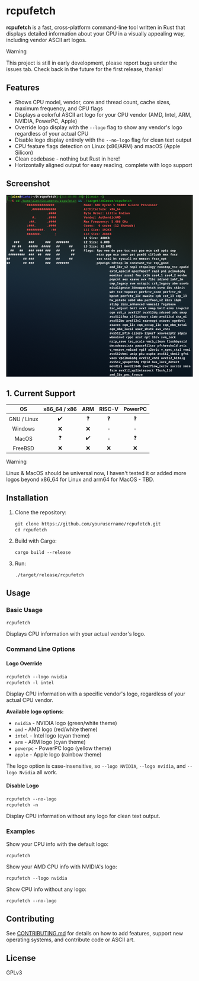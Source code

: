 # rcpufetch

**rcpufetch** is a fast, cross-platform command-line tool written in Rust that displays detailed information about your CPU in a visually appealing way, including vendor ASCII art logos.

> [!WARNING]
> This project is still in early development, please report bugs under the issues tab. Check back in the future for the first release, thanks!

## Features
- Shows CPU model, vendor, core and thread count, cache sizes, maximum frequency, and CPU flags
- Displays a colorful ASCII art logo for your CPU vendor (AMD, Intel, ARM, NVIDIA, PowerPC, Apple)
- Override logo display with the `--logo` flag to show any vendor's logo regardless of your actual CPU
- Disable logo display entirely with the `--no-logo` flag for clean text output
- CPU feature flags detection on Linux (x86/ARM) and macOS (Apple Silicon)
- Clean codebase - nothing but Rust in here!
- Horizontally aligned output for easy reading, complete with logo support

## Screenshot
![Main Screenshot](.github/assets/Screenshot_AMD.png)

## 1. Current Support

| OS          | x86_64 / x86       | ARM                | RISC-V             | PowerPC            |
|:-----------:|:------------------:|:------------------:|:------------------:|:------------------:|
| GNU / Linux | :heavy_check_mark: | :question:         | :question:         | :question:         |
| Windows     | :x:                | :x:                | -                  | -                  |
| MacOS       | :question:         | :heavy_check_mark: | -                  | :question:         |
| FreeBSD     | :x:                | :x:                | :x:                | :x:                |


> [!WARNING]
> Linux & MacOS should be universal now, I haven't tested it or added more logos beyond x86_64 for Linux and arm64 for MacOS - TBD.

## Installation
1. Clone the repository:
   ```
   git clone https://github.com/yourusername/rcpufetch.git
   cd rcpufetch
   ```
2. Build with Cargo:
   ```
   cargo build --release
   ```
3. Run:
   ```
   ./target/release/rcpufetch
   ```

## Usage

### Basic Usage
```
rcpufetch
```
Displays CPU information with your actual vendor's logo.

### Command Line Options

#### Logo Override
```
rcpufetch --logo nvidia
rcpufetch -l intel
```
Display CPU information with a specific vendor's logo, regardless of your actual CPU vendor.

**Available logo options:**
- `nvidia` - NVIDIA logo (green/white theme)
- `amd` - AMD logo (red/white theme) 
- `intel` - Intel logo (cyan theme)
- `arm` - ARM logo (cyan theme)
- `powerpc` - PowerPC logo (yellow theme)
- `apple` - Apple logo (rainbow theme)

The logo option is case-insensitive, so `--logo NVIDIA`, `--logo nvidia`, and `--logo Nvidia` all work.

#### Disable Logo
```
rcpufetch --no-logo
rcpufetch -n
```
Display CPU information without any logo for clean text output.

### Examples

Show your CPU info with the default logo:
```
rcpufetch
```

Show your AMD CPU info with NVIDIA's logo:
```
rcpufetch --logo nvidia
```

Show CPU info without any logo:
```
rcpufetch --no-logo
```

## Contributing
See [CONTRIBUTING.md](CONTRIBUTING.md) for details on how to add features, support new operating systems, and contribute code or ASCII art.

## License
GPLv3
